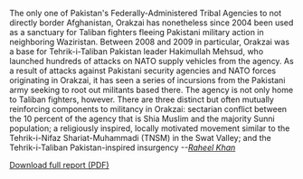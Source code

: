 The only one of Pakistan's Federally-Administered Tribal Agencies to not directly border Afghanistan, Orakzai has nonetheless since 2004 been used as a sanctuary for Taliban fighters fleeing Pakistani military action in neighboring Waziristan. Between 2008 and 2009 in particular, Orakzai was a base for Tehrik-i-Taliban Pakistan leader Hakimullah Mehsud, who launched hundreds of attacks on NATO supply vehicles from the agency. As a result of attacks against Pakistani security agencies and NATO forces originating in Orakzai, it has seen a series of incursions from the Pakistani army seeking to root out militants based there. The agency is not only home to Taliban fighters, however. There are three distinct but often mutually reinforcing components to militancy in Orakzai: sectarian conflict between the 10 percent of the agency that is Shia Muslim and the majority Sunni population; a religiously inspired, locally motivated movement similar to the Tehrik-i-Nifaz Shariat-Muhammadi (TNSM) in the Swat Valley; and the Tehrik-i-Taliban Pakistan-inspired insurgency  _--[Raheel Khan](http://newamerica.net/publications/policy/the_battle_for_pakistan_orakzai)_

<div class='more-link'><a href='http://counterterrorism.newamerica.net/sites/newamerica.net/files/policydocs/orakzai.pdf'>Download full report (PDF)</a></div>
